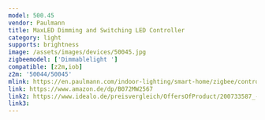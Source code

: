 ```yaml
---
model: 500.45
vendor: Paulmann
title: MaxLED Dimming and Switching LED Controller
category: light
supports: brightness
image: /assets/images/devices/50045.jpg
zigbeemodel: ['Dimmablelight ']
compatible: [z2m,iob]
z2m: '50044/50045'
mlink: https://en.paulmann.com/indoor-lighting/smart-home/zigbee/controlling/smarthome-zigbee-maxled-dimming-and-switching-controller-max.-144w/50045
link: https://www.amazon.de/dp/B072MW2567
link2: https://www.idealo.de/preisvergleich/OffersOfProduct/200733587_-smart-home-zigbee-maxled-dimm-schalt-controller-144w-500-45-paulmann.html
link3: 
---
```


